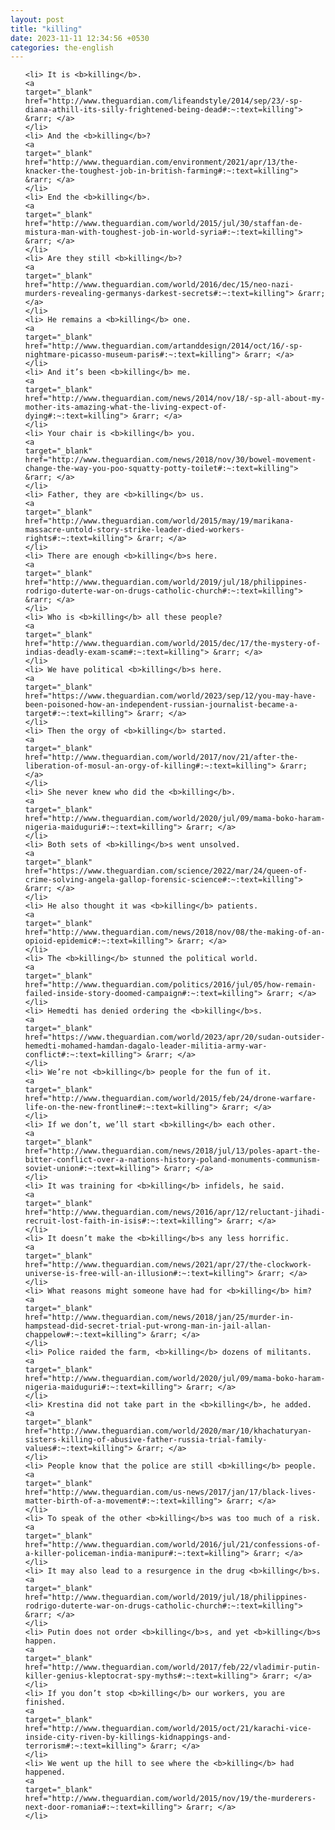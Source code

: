 ```yaml
---
layout: post
title: "killing"
date: 2023-11-11 12:34:56 +0530
categories: the-english
---
```

<ol>

    <li> It is <b>killing</b>.
    <a 
    target="_blank" 
    href="http://www.theguardian.com/lifeandstyle/2014/sep/23/-sp-diana-athill-its-silly-frightened-being-dead#:~:text=killing"> &rarr; </a>
    </li>
    <li> And the <b>killing</b>?
    <a 
    target="_blank" 
    href="http://www.theguardian.com/environment/2021/apr/13/the-knacker-the-toughest-job-in-british-farming#:~:text=killing"> &rarr; </a>
    </li>
    <li> End the <b>killing</b>.
    <a 
    target="_blank" 
    href="http://www.theguardian.com/world/2015/jul/30/staffan-de-mistura-man-with-toughest-job-in-world-syria#:~:text=killing"> &rarr; </a>
    </li>
    <li> Are they still <b>killing</b>?
    <a 
    target="_blank" 
    href="http://www.theguardian.com/world/2016/dec/15/neo-nazi-murders-revealing-germanys-darkest-secrets#:~:text=killing"> &rarr; </a>
    </li>
    <li> He remains a <b>killing</b> one.
    <a 
    target="_blank" 
    href="http://www.theguardian.com/artanddesign/2014/oct/16/-sp-nightmare-picasso-museum-paris#:~:text=killing"> &rarr; </a>
    </li>
    <li> And it’s been <b>killing</b> me.
    <a 
    target="_blank" 
    href="http://www.theguardian.com/news/2014/nov/18/-sp-all-about-my-mother-its-amazing-what-the-living-expect-of-dying#:~:text=killing"> &rarr; </a>
    </li>
    <li> Your chair is <b>killing</b> you.
    <a 
    target="_blank" 
    href="http://www.theguardian.com/news/2018/nov/30/bowel-movement-change-the-way-you-poo-squatty-potty-toilet#:~:text=killing"> &rarr; </a>
    </li>
    <li> Father, they are <b>killing</b> us.
    <a 
    target="_blank" 
    href="http://www.theguardian.com/world/2015/may/19/marikana-massacre-untold-story-strike-leader-died-workers-rights#:~:text=killing"> &rarr; </a>
    </li>
    <li> There are enough <b>killing</b>s here.
    <a 
    target="_blank" 
    href="http://www.theguardian.com/world/2019/jul/18/philippines-rodrigo-duterte-war-on-drugs-catholic-church#:~:text=killing"> &rarr; </a>
    </li>
    <li> Who is <b>killing</b> all these people?
    <a 
    target="_blank" 
    href="http://www.theguardian.com/world/2015/dec/17/the-mystery-of-indias-deadly-exam-scam#:~:text=killing"> &rarr; </a>
    </li>
    <li> We have political <b>killing</b>s here.
    <a 
    target="_blank" 
    href="https://www.theguardian.com/world/2023/sep/12/you-may-have-been-poisoned-how-an-independent-russian-journalist-became-a-target#:~:text=killing"> &rarr; </a>
    </li>
    <li> Then the orgy of <b>killing</b> started.
    <a 
    target="_blank" 
    href="http://www.theguardian.com/world/2017/nov/21/after-the-liberation-of-mosul-an-orgy-of-killing#:~:text=killing"> &rarr; </a>
    </li>
    <li> She never knew who did the <b>killing</b>.
    <a 
    target="_blank" 
    href="http://www.theguardian.com/world/2020/jul/09/mama-boko-haram-nigeria-maiduguri#:~:text=killing"> &rarr; </a>
    </li>
    <li> Both sets of <b>killing</b>s went unsolved.
    <a 
    target="_blank" 
    href="https://www.theguardian.com/science/2022/mar/24/queen-of-crime-solving-angela-gallop-forensic-science#:~:text=killing"> &rarr; </a>
    </li>
    <li> He also thought it was <b>killing</b> patients.
    <a 
    target="_blank" 
    href="http://www.theguardian.com/news/2018/nov/08/the-making-of-an-opioid-epidemic#:~:text=killing"> &rarr; </a>
    </li>
    <li> The <b>killing</b> stunned the political world.
    <a 
    target="_blank" 
    href="http://www.theguardian.com/politics/2016/jul/05/how-remain-failed-inside-story-doomed-campaign#:~:text=killing"> &rarr; </a>
    </li>
    <li> Hemedti has denied ordering the <b>killing</b>s.
    <a 
    target="_blank" 
    href="https://www.theguardian.com/world/2023/apr/20/sudan-outsider-hemedti-mohamed-hamdan-dagalo-leader-militia-army-war-conflict#:~:text=killing"> &rarr; </a>
    </li>
    <li> We’re not <b>killing</b> people for the fun of it.
    <a 
    target="_blank" 
    href="http://www.theguardian.com/world/2015/feb/24/drone-warfare-life-on-the-new-frontline#:~:text=killing"> &rarr; </a>
    </li>
    <li> If we don’t, we’ll start <b>killing</b> each other.
    <a 
    target="_blank" 
    href="http://www.theguardian.com/news/2018/jul/13/poles-apart-the-bitter-conflict-over-a-nations-history-poland-monuments-communism-soviet-union#:~:text=killing"> &rarr; </a>
    </li>
    <li> It was training for <b>killing</b> infidels, he said.
    <a 
    target="_blank" 
    href="http://www.theguardian.com/news/2016/apr/12/reluctant-jihadi-recruit-lost-faith-in-isis#:~:text=killing"> &rarr; </a>
    </li>
    <li> It doesn’t make the <b>killing</b>s any less horrific.
    <a 
    target="_blank" 
    href="http://www.theguardian.com/news/2021/apr/27/the-clockwork-universe-is-free-will-an-illusion#:~:text=killing"> &rarr; </a>
    </li>
    <li> What reasons might someone have had for <b>killing</b> him?
    <a 
    target="_blank" 
    href="http://www.theguardian.com/news/2018/jan/25/murder-in-hampstead-did-secret-trial-put-wrong-man-in-jail-allan-chappelow#:~:text=killing"> &rarr; </a>
    </li>
    <li> Police raided the farm, <b>killing</b> dozens of militants.
    <a 
    target="_blank" 
    href="http://www.theguardian.com/world/2020/jul/09/mama-boko-haram-nigeria-maiduguri#:~:text=killing"> &rarr; </a>
    </li>
    <li> Krestina did not take part in the <b>killing</b>, he added.
    <a 
    target="_blank" 
    href="http://www.theguardian.com/world/2020/mar/10/khachaturyan-sisters-killing-of-abusive-father-russia-trial-family-values#:~:text=killing"> &rarr; </a>
    </li>
    <li> People know that the police are still <b>killing</b> people.
    <a 
    target="_blank" 
    href="http://www.theguardian.com/us-news/2017/jan/17/black-lives-matter-birth-of-a-movement#:~:text=killing"> &rarr; </a>
    </li>
    <li> To speak of the other <b>killing</b>s was too much of a risk.
    <a 
    target="_blank" 
    href="http://www.theguardian.com/world/2016/jul/21/confessions-of-a-killer-policeman-india-manipur#:~:text=killing"> &rarr; </a>
    </li>
    <li> It may also lead to a resurgence in the drug <b>killing</b>s.
    <a 
    target="_blank" 
    href="http://www.theguardian.com/world/2019/jul/18/philippines-rodrigo-duterte-war-on-drugs-catholic-church#:~:text=killing"> &rarr; </a>
    </li>
    <li> Putin does not order <b>killing</b>s, and yet <b>killing</b>s happen.
    <a 
    target="_blank" 
    href="http://www.theguardian.com/world/2017/feb/22/vladimir-putin-killer-genius-kleptocrat-spy-myths#:~:text=killing"> &rarr; </a>
    </li>
    <li> If you don’t stop <b>killing</b> our workers, you are finished.
    <a 
    target="_blank" 
    href="http://www.theguardian.com/world/2015/oct/21/karachi-vice-inside-city-riven-by-killings-kidnappings-and-terrorism#:~:text=killing"> &rarr; </a>
    </li>
    <li> We went up the hill to see where the <b>killing</b> had happened.
    <a 
    target="_blank" 
    href="http://www.theguardian.com/world/2015/nov/19/the-murderers-next-door-romania#:~:text=killing"> &rarr; </a>
    </li>